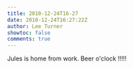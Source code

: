 ```yaml
---
title: 2010-12-24T16-27
date: 2010-12-24T16:27:22Z
author: Lee Turner
showtoc: false
comments: true
---
```


Jules is home from work.  Beer o'clock !!!!!

